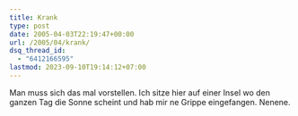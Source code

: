 ```yaml
---
title: Krank
type: post
date: 2005-04-03T22:19:47+00:00
url: /2005/04/krank/
dsq_thread_id:
  - "6412166595"
lastmod: 2023-09-10T19:14:12+07:00
---
```

Man muss sich das mal vorstellen. Ich sitze hier auf einer Insel wo den ganzen Tag die Sonne scheint und hab mir ne Grippe eingefangen. Nenene.
